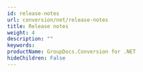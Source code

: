 ```yaml
---
id: release-notes
url: conversion/net/release-notes
title: Release notes
weight: 4
description: ""
keywords: 
productName: GroupDocs.Conversion for .NET
hideChildren: False
---
```

<!--
This section contains release notes for GroupDocs.Conversion for .NET. In the release notes we’re publishing the list of issues fixed in the current version, public API and behavior changes.

The release notes are grouped by years:
-->
